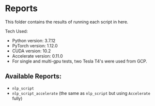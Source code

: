 # Reports

This folder contains the results of running each script in here. 

Tech Used:

- Python version: 3.7.12
- PyTorch version: 1.12.0
- CUDA version: 10.2
- Accelerate version: 0.11.0
- For single and multi-gpu tests, two Tesla T4's were used from GCP.

## Available Reports:

- `nlp_script`
- `nlp_script_accelerate` (the same as `nlp_script` but using `Accelerate` fully)